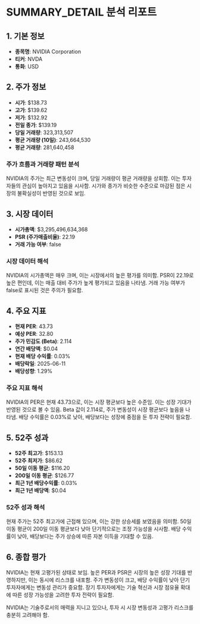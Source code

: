 # SUMMARY_DETAIL 분석 리포트

## 1. 기본 정보
- **종목명**: NVIDIA Corporation
- **티커**: NVDA
- **통화**: USD

## 2. 주가 정보
- **시가**: $138.73
- **고가**: $139.62
- **저가**: $132.92
- **전일 종가**: $139.19
- **당일 거래량**: 323,313,507
- **평균 거래량 (10일)**: 243,664,530
- **평균 거래량**: 281,640,458

### 주가 흐름과 거래량 패턴 분석
NVIDIA의 주가는 최근 변동성이 크며, 당일 거래량이 평균 거래량을 상회함. 이는 투자자들의 관심이 높아지고 있음을 시사함. 시가와 종가가 비슷한 수준으로 마감된 점은 시장의 불확실성이 반영된 것으로 보임.

## 3. 시장 데이터
- **시가총액**: $3,295,496,634,368
- **PSR (주가매출비율)**: 22.19
- **거래 가능 여부**: false

### 시장 데이터 해석
NVIDIA의 시가총액은 매우 크며, 이는 시장에서의 높은 평가를 의미함. PSR이 22.19로 높은 편인데, 이는 매출 대비 주가가 높게 평가되고 있음을 나타냄. 거래 가능 여부가 false로 표시된 것은 주의가 필요함.

## 4. 주요 지표
- **현재 PER**: 43.73
- **예상 PER**: 32.80
- **주가 민감도 (Beta)**: 2.114
- **연간 배당액**: $0.04
- **현재 배당 수익률**: 0.03%
- **배당락일**: 2025-06-11
- **배당성향**: 1.29%

### 주요 지표 해석
NVIDIA의 PER은 현재 43.73으로, 이는 시장 평균보다 높은 수준임. 이는 성장 기대가 반영된 것으로 볼 수 있음. Beta 값이 2.114로, 주가 변동성이 시장 평균보다 높음을 나타냄. 배당 수익률은 0.03%로 낮아, 배당보다는 성장에 중점을 둔 투자 전략이 필요함.

## 5. 52주 성과
- **52주 최고가**: $153.13
- **52주 최저가**: $86.62
- **50일 이동 평균**: $116.20
- **200일 이동 평균**: $126.77
- **최근 1년 배당수익률**: 0.03%
- **최근 1년 배당액**: $0.04

### 52주 성과 해석
현재 주가는 52주 최고가에 근접해 있으며, 이는 강한 상승세를 보였음을 의미함. 50일 이동 평균이 200일 이동 평균보다 낮아 단기적으로는 조정 가능성을 시사함. 배당 수익률이 낮아, 배당보다는 주가 상승에 따른 자본 이득을 기대할 수 있음.

## 6. 종합 평가
NVIDIA는 현재 고평가된 상태로 보임. 높은 PER과 PSR은 시장의 높은 성장 기대를 반영하지만, 이는 동시에 리스크를 내포함. 주가 변동성이 크고, 배당 수익률이 낮아 단기 투자자에게는 변동성 관리가 중요함. 장기 투자자에게는 기술 혁신과 시장 점유율 확대에 따른 성장 가능성을 고려한 투자 전략이 필요함. 

NVIDIA는 기술주로서의 매력을 지니고 있으나, 투자 시 시장 변동성과 고평가 리스크를 충분히 고려해야 함.